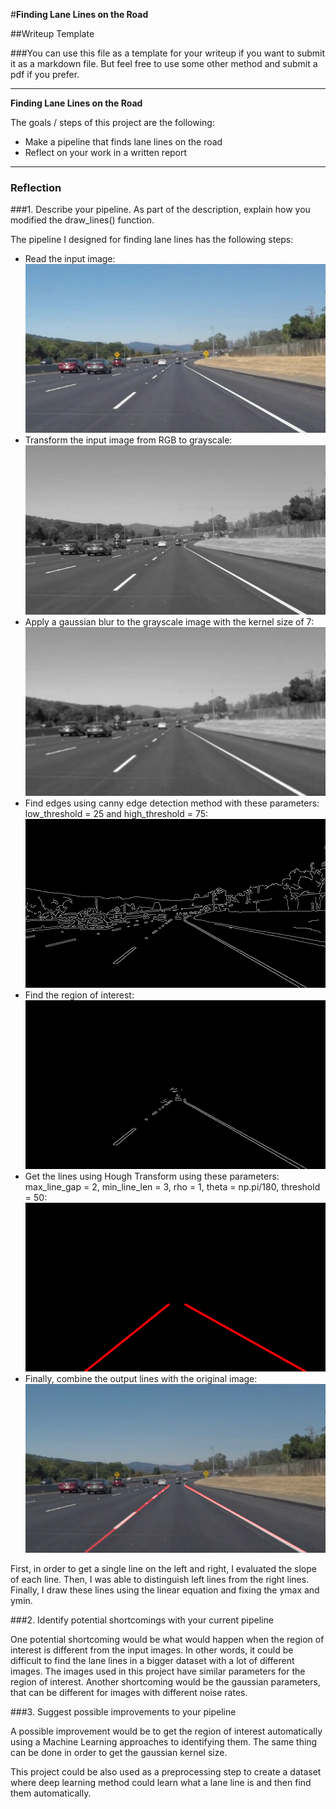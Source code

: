 #**Finding Lane Lines on the Road** 

##Writeup Template

###You can use this file as a template for your writeup if you want to submit it as a markdown file. But feel free to use some other method and submit a pdf if you prefer.

---

**Finding Lane Lines on the Road**

The goals / steps of this project are the following:
* Make a pipeline that finds lane lines on the road
* Reflect on your work in a written report


[//]: # (Image References)

[image0]: ./test_images/solidWhiteCurve.jpg "Input image"

[image1]: ./results/gray_solidWhiteCurve.jpg "Grayscale Image"

[image2]: ./results/gaussian_solidWhiteCurve.jpg "Gaussian Blur"

[image3]: ./results/cannyImage_solidWhiteCurve.jpg "Canny Edge-Detection"

[image4]: ./results/line_img_solidWhiteCurve.jpg "Lines"

[image5]: ./results/masked_image_solidWhiteCurve.jpg "Masked Image"

[image6]: ./results/solidWhiteCurveResult.jpg "Lane lines"

---

### Reflection

###1. Describe your pipeline. As part of the description, explain how you modified the draw_lines() function.

The pipeline I designed for finding lane lines has the following steps:
- Read the input image:
![alt text][image0]
- Transform the input image from RGB to grayscale:
![alt text][image1]
- Apply a gaussian blur to the grayscale image with the kernel size of 7:
![alt text][image2]
- Find edges using canny edge detection method with these parameters: low_threshold = 25 and high_threshold = 75:
![alt text][image3]
- Find the region of interest:
![alt text][image5]
- Get the lines using Hough Transform using these parameters: max_line_gap = 2, min_line_len = 3, rho = 1, theta = np.pi/180, threshold = 50:
![alt text][image4]
- Finally, combine the output lines with the original image:
![alt text][image6]

First, in order to get a single line on the left and right, I evaluated the slope of each line. Then, I was able to distinguish left lines from the right lines. Finally, I draw these lines using the linear equation and fixing the ymax and ymin.


###2. Identify potential shortcomings with your current pipeline

One potential shortcoming would be what would happen when the region of interest is different from the input images. In other words, it could be difficult to find the lane lines in a bigger dataset with a lot of different images. The images used in this project have similar parameters for the region of interest. Another shortcoming would be the gaussian parameters, that can be different for images with different noise rates.

###3. Suggest possible improvements to your pipeline

A possible improvement would be to get the region of interest automatically using a Machine Learning approaches to identifying them. The same thing can be done in order to get the gaussian kernel size.

This project could be also used as a preprocessing step to create a dataset where deep learning method could learn what a lane line is and then find them automatically.


